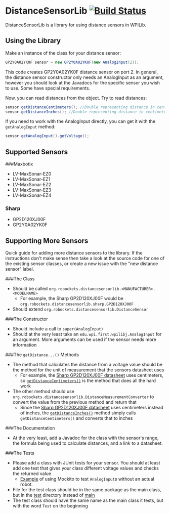 # DistanceSensorLib [![Build Status](https://travis-ci.org/Team4761/DistanceSensorLib.svg)](https://travis-ci.org/Team4761/DistanceSensorLib)

DistanceSensorLib is a library for using distance sensors in WPILib.

## Using the Library
Make an instance of the class for your distance sensor:
```java
GP2Y0A02YK0F sensor = new GP2Y0A02YK0F(new AnalogInput(2));
```
This code creates GP2Y0A02YK0F distance sensor on port 2. In general, the distance sensor constructor only needs an AnalogInput as an argument, however you should look at the Javadocs for the specific sensor you wish to use. Some have special requirements.

Now, you can read distances from the object. Try to read distances:
```java
sensor.getDistanceCentimeters(); //Double representing distance in centimeters
sensor.getDistanceInches(); //Double representing distance in centimeters
```

If you need to work with the AnalogInput directly, you can get it with the `getAnalogInput` method:
```java
sensor.getAnalogInput().getVoltage();
```

## Supported Sensors
###Maxbotix
* LV-MaxSonar-EZ0
* LV-MaxSonar-EZ1
* LV-MaxSonar-EZ2
* LV-MaxSonar-EZ3
* LV-MaxSonar-EZ4

### Sharp
* GP2D120XJ00F
* GP2Y0A02YK0F

## Supporting More Sensors
Quick guide for adding more distance sensors to the library. If the instructions don't make sense then take a look at the source code for one of the existing sensor classes, or create a new issue with the "new distance sensor" label.

###The Class
* Should be called `org.robockets.distancesensorlib.<MANUFACTURER>.<MODELNAME>`
  * For example, the Sharp GP2D120XJ00F would be `org.robockets.distancesensorlib.sharp.GP2D120XJ00F`
* Should extend `org.robockets.distancesensorlib.DistanceSensor`

###The Constructor
* Should include a call to `super(AnalogInput)`
* Should at the very least take an `edu.wpi.first.wpilibj.AnalogInput` for an argument. More arguments can be used if the sensor needs more information

###The `getDistance...()` Methods
* The method that calculates the distance from a voltage value should be the method for the unit of measurement that the sensors datasheet uses
  * For example, the [Sharp GP2D120XJ00F datasheet](https://www.sparkfun.com/datasheets/Sensors/Infrared/GP2D120XJ00F_SS.pdf) uses centimeters, so [`getDistanceCentimeters()`](https://github.com/Team4761/DistanceSensorLib/blob/master/src/main/java/org/robockets/distancesensorlib/sharp/GP2D120XJ00F.java#L23) is the method that does all the hard work
* The other method should use `org.robockets.distancesensorlib.DistanceMeasurementConverter` to convert the value from the previous method and return that
  * Since the [Sharp GP2D120XJ00F datasheet](https://www.sparkfun.com/datasheets/Sensors/Infrared/GP2D120XJ00F_SS.pdf) uses centimeters instead of inches, the [`getDistanceInches()`](https://github.com/Team4761/DistanceSensorLib/blob/master/src/main/java/org/robockets/distancesensorlib/sharp/GP2D120XJ00F.java#L33) method simply calls `getDistanceCentimeters()` and converts that to inches

###The Documentation
* At the very least, add a Javadoc for the class with the sensor's range, the formula being used to calculate distances, and a link to a datasheet.

###The Tests
* Please add a class with JUnit tests for your sensor. You should at least add one test that gives your class different voltage values and checks the returned value
  * [Example](https://github.com/Team4761/DistanceSensorLib/blob/master/src/test/java/org/robockets/distancesensorlib/sharp/TestGP2Y0A02YK0F.java) of using Mockito to test `AnalogInput`s without an actual robot.
* File for the test class should be in the same package as the main class, but in the [test](https://github.com/Team4761/DistanceSensorLib/tree/master/src/test/java/org/robockets/distancesensorlib) directory instead of [main](https://github.com/Team4761/DistanceSensorLib/tree/master/src/main/java/org/robockets/distancesensorlib)
* The test class should have the same name as the main class it tests, but with the word `Test` on the beginning
